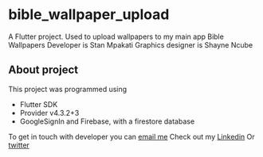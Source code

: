 # bible_wallpaper_upload

A Flutter project. Used to upload wallpapers to my main app Bible Wallpapers
Developer is Stan Mpakati
Graphics designer is Shayne Ncube

## About project

This project was programmed using

- Flutter SDK
- Provider v4.3.2+3
- GoogleSignIn and Firebase, with a firestore database

To get in touch with developer you can [email me](mailto:mpakatistang@gmail.com)
Check out my [Linkedin](https://www.linkedin.com/in/stan-mpakati-244ba6173)
Or [twitter](https://twitter.com/stanmpakati)
